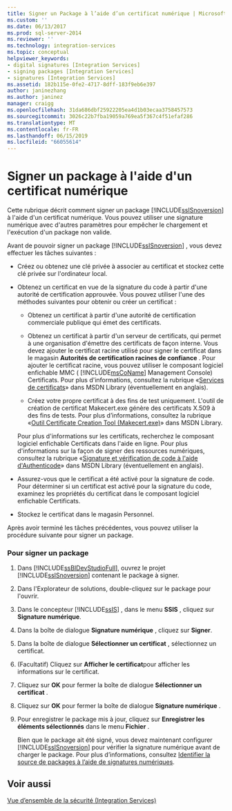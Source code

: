 ```yaml
---
title: Signer un Package à l’aide d’un certificat numérique | Microsoft Docs
ms.custom: ''
ms.date: 06/13/2017
ms.prod: sql-server-2014
ms.reviewer: ''
ms.technology: integration-services
ms.topic: conceptual
helpviewer_keywords:
- digital signatures [Integration Services]
- signing packages [Integration Services]
- signatures [Integration Services]
ms.assetid: 182b115e-0fe2-4717-8dff-183f9eb6e397
author: janinezhang
ms.author: janinez
manager: craigg
ms.openlocfilehash: 31da686dbf25922205ea4d1b03ecaa3758457573
ms.sourcegitcommit: 3026c22b7fba19059a769ea5f367c4f51efaf286
ms.translationtype: MT
ms.contentlocale: fr-FR
ms.lasthandoff: 06/15/2019
ms.locfileid: "66055614"
---
```

# <a name="sign-a-package-by-using-a-digital-certificate"></a>Signer un package à l'aide d'un certificat numérique
  Cette rubrique décrit comment signer un package [!INCLUDE[ssISnoversion](../includes/ssisnoversion-md.md)] à l'aide d'un certificat numérique. Vous pouvez utiliser une signature numérique avec d'autres paramètres pour empêcher le chargement et l'exécution d'un package non valide.  
  
 Avant de pouvoir signer un package [!INCLUDE[ssISnoversion](../includes/ssisnoversion-md.md)] , vous devez effectuer les tâches suivantes :  
  
-   Créez ou obtenez une clé privée à associer au certificat et stockez cette clé privée sur l'ordinateur local.  
  
-   Obtenez un certificat en vue de la signature du code à partir d'une autorité de certification approuvée. Vous pouvez utiliser l'une des méthodes suivantes pour obtenir ou créer un certificat :  
  
    -   Obtenez un certificat à partir d'une autorité de certification commerciale publique qui émet des certificats.  
  
    -   Obtenez un certificat à partir d'un serveur de certificats, qui permet à une organisation d'émettre des certificats de façon interne. Vous devez ajouter le certificat racine utilisé pour signer le certificat dans le magasin **Autorités de certification racines de confiance** . Pour ajouter le certificat racine, vous pouvez utiliser le composant logiciel enfichable MMC ( [!INCLUDE[msCoName](../includes/msconame-md.md)] Management Console) Certificats. Pour plus d'informations, consultez la rubrique «[Services de certificats](https://go.microsoft.com/fwlink/?LinkId=100755)» dans MSDN Library (éventuellement en anglais).  
  
    -   Créez votre propre certificat à des fins de test uniquement. L'outil de création de certificat Makecert.exe génère des certificats X.509 à des fins de tests. Pour plus d’informations, consultez la rubrique «[Outil Certificate Creation Tool (Makecert.exe)](https://go.microsoft.com/fwlink/?LinkId=100756)» dans MSDN Library.  
  
     Pour plus d'informations sur les certificats, recherchez le composant logiciel enfichable Certificats dans l'aide en ligne. Pour plus d'informations sur la façon de signer des ressources numériques, consultez la rubrique «[Signature et vérification de code à l'aide d'Authenticode](https://go.microsoft.com/fwlink/?LinkId=78100)» dans MSDN Library (éventuellement en anglais).  
  
-   Assurez-vous que le certificat a été activé pour la signature de code. Pour déterminer si un certificat est activé pour la signature du code, examinez les propriétés du certificat dans le composant logiciel enfichable Certificats.  
  
-   Stockez le certificat dans le magasin Personnel.  
  
 Après avoir terminé les tâches précédentes, vous pouvez utiliser la procédure suivante pour signer un package.  
  
### <a name="to-sign-a-package"></a>Pour signer un package  
  
1.  Dans [!INCLUDE[ssBIDevStudioFull](../includes/ssbidevstudiofull-md.md)], ouvrez le projet [!INCLUDE[ssISnoversion](../includes/ssisnoversion-md.md)] contenant le package à signer.  
  
2.  Dans l'Explorateur de solutions, double-cliquez sur le package pour l'ouvrir.  
  
3.  Dans le concepteur [!INCLUDE[ssIS](../includes/ssis-md.md)] , dans le menu **SSIS** , cliquez sur **Signature numérique**.  
  
4.  Dans la boîte de dialogue **Signature numérique** , cliquez sur **Signer**.  
  
5.  Dans la boîte de dialogue **Sélectionner un certificat** , sélectionnez un certificat.  
  
6.  (Facultatif) Cliquez sur **Afficher le certificat**pour afficher les informations sur le certificat.  
  
7.  Cliquez sur **OK** pour fermer la boîte de dialogue **Sélectionner un certificat** .  
  
8.  Cliquez sur **OK** pour fermer la boîte de dialogue **Signature numérique** .  
  
9. Pour enregistrer le package mis à jour, cliquez sur **Enregistrer les éléments sélectionnés** dans le menu **Fichier** .  
  
     Bien que le package ait été signé, vous devez maintenant configurer [!INCLUDE[ssISnoversion](../includes/ssisnoversion-md.md)] pour vérifier la signature numérique avant de charger le package. Pour plus d’informations, consultez [Identifier la source de packages à l’aide de signatures numériques](security/identify-the-source-of-packages-with-digital-signatures.md).  
  
## <a name="see-also"></a>Voir aussi  
 [Vue d’ensemble de la sécurité &#40;Integration Services&#41;](security/security-overview-integration-services.md)  
  
  

